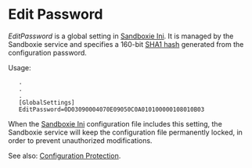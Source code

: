 # Edit Password

_EditPassword_ is a global setting in [Sandboxie Ini](SandboxieIni). It is managed by the Sandboxie service and specifies a 160-bit [SHA1 hash](https://en.wikipedia.org/wiki/SHA_hash_functions) generated from the configuration password.

Usage:

```
   .
   .
   .
   [GlobalSettings]
   EditPassword=0D03090004070E09050C0A010100000108010B03
```

When the [Sandboxie Ini](SandboxieIni) configuration file includes this setting, the Sandboxie service will keep the configuration file permanently locked, in order to prevent unauthorized modifications.

See also: [Configuration Protection](ConfigurationProtection).
